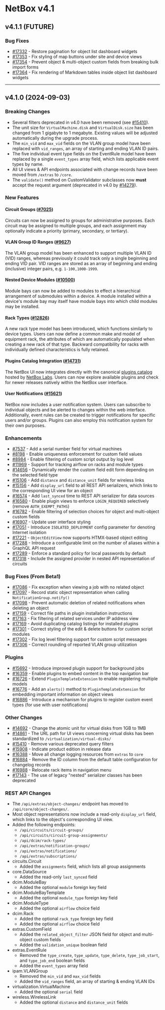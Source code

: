# NetBox v4.1

## v4.1.1 (FUTURE)

### Bug Fixes

* [#17332](https://github.com/netbox-community/netbox/issues/17332) - Restore pagination for object list dashboard widgets
* [#17353](https://github.com/netbox-community/netbox/issues/17353) - Fix styling of map buttons under site and device views
* [#17354](https://github.com/netbox-community/netbox/issues/17354) - Prevent object & multi-object custom fields from breaking bulk import forms
* [#17364](https://github.com/netbox-community/netbox/issues/17364) - Fix rendering of Markdown tables inside object list dashboard widgets

---

## v4.1.0 (2024-09-03)

### Breaking Changes

* Several filters deprecated in v4.0 have been removed (see [#15410](https://github.com/netbox-community/netbox/issues/15410)).
* The unit size for `VirtualMachine.disk` and `VirtualDisk.size` has been changed from 1 gigabyte to 1 megabyte. Existing values will be adjusted automatically during the upgrade process.
* The `min_vid` and `max_vid` fields on the VLAN group model have been replaced with `vid_ranges`, an array of starting and ending VLAN ID pairs.
* The five individual event type fields on the EventRule model have been replaced by a single `event_types` array field, which lists applicable event types by name.
* All UI views & API endpoints associated with change records have been moved from `/extras` to `/core`.
* The `validate()` method on CustomValidator subclasses now **must** accept the request argument (deprecated in v4.0 by [#14279](https://github.com/netbox-community/netbox/issues/14279/)).

### New Features

#### Circuit Groups ([#7025](https://github.com/netbox-community/netbox/issues/7025))

Circuits can now be assigned to groups for administrative purposes. Each circuit may be assigned to multiple groups, and each assignment may optionally indicate a priority (primary, secondary, or tertiary).

#### VLAN Group ID Ranges ([#9627](https://github.com/netbox-community/netbox/issues/9627))

The VLAN group model has been enhanced to support multiple VLAN ID (VID) ranges, whereas previously it could track only a single beginning and ending VID pair. VID ranges are stored as an array of beginning and ending (inclusive) integer pairs, e.g. `1-100,1000-1999`.

#### Nested Device Modules ([#10500](https://github.com/netbox-community/netbox/issues/10500))

Module bays can now be added to modules to effect a hierarchical arrangement of submodules within a device. A module installed within a device's module bay may itself have module bays into which child modules may be installed.

#### Rack Types ([#12826](https://github.com/netbox-community/netbox/issues/12826))

A new rack type model has been introduced, which functions similarly to device types. Users can now define a common make and model of equipment rack, the attributes of which are automatically populated when creating a new rack of that type. Backward compatibility for racks with individually defined characteristics is fully retained.

#### Plugins Catalog Integration ([#14731](https://github.com/netbox-community/netbox/issues/14731))

The NetBox UI now integrates directly with the canonical [plugins catalog](https://netboxlabs.com/netbox-plugins/) hosted by [NetBox Labs](https://netboxlabs.com). Users can now explore available plugins and check for newer releases natively within the NetBox user interface.

#### User Notifications ([#15621](https://github.com/netbox-community/netbox/issues/15621))

NetBox now includes a user notification system. Users can subscribe to individual objects and be alerted to changes within the web interface. Additionally, event rules can be created to trigger notifications for specific users and/or groups. Plugins can also employ this notification system for their own purposes.

### Enhancements

* [#7537](https://github.com/netbox-community/netbox/issues/7537) - Add a serial number field for virtual machines
* [#8198](https://github.com/netbox-community/netbox/issues/8198) - Enable uniqueness enforcement for custom field values
* [#8984](https://github.com/netbox-community/netbox/issues/8984) - Enable filtering of custom script output by log level
* [#11969](https://github.com/netbox-community/netbox/issues/11969) - Support for tracking airflow on racks and module types
* [#14656](https://github.com/netbox-community/netbox/issues/14656) - Dynamically render the custom field edit form depending on the selected field type
* [#15106](https://github.com/netbox-community/netbox/issues/15106) - Add `distance` and `distance_unit` fields for wireless links
* [#15156](https://github.com/netbox-community/netbox/issues/15156) - Add `display_url` field to all REST API serializers, which links to the corresponding UI view for an object
* [#16574](https://github.com/netbox-community/netbox/issues/16574) - Add `last_synced` time to REST API serializer for data sources
* [#16580](https://github.com/netbox-community/netbox/issues/16580) - Enable plugin views to enforce `LOGIN_REQUIRED` selectively (remove `AUTH_EXEMPT_PATHS`)
* [#16782](https://github.com/netbox-community/netbox/issues/16782) - Enable filtering of selection choices for object and multi-object custom fields
* [#16907](https://github.com/netbox-community/netbox/issues/16907) - Update user interface styling
* [#17051](https://github.com/netbox-community/netbox/issues/17051) - Introduce `ISOLATED_DEPLOYMENT` config parameter for denoting Internet isolation
* [#17221](https://github.com/netbox-community/netbox/issues/17221) - `ObjectEditView` now supports HTMX-based object editing
* [#17288](https://github.com/netbox-community/netbox/issues/17288) - Introduce a configurable limit on the number of aliases within a GraphQL API request
* [#17289](https://github.com/netbox-community/netbox/issues/17289) - Enforce a standard policy for local passwords by default
* [#17318](https://github.com/netbox-community/netbox/issues/17318) - Include the assigned provider in nested API representation of circuits

### Bug Fixes (From Beta1)

* [#17086](https://github.com/netbox-community/netbox/issues/17086) - Fix exception when viewing a job with no related object
* [#17097](https://github.com/netbox-community/netbox/issues/17097) - Record static object representation when calling `NotificationGroup.notify()`
* [#17098](https://github.com/netbox-community/netbox/issues/17098) - Prevent automatic deletion of related notifications when deleting an object
* [#17159](https://github.com/netbox-community/netbox/issues/17159) - Correct file paths in plugin installation instructions
* [#17163](https://github.com/netbox-community/netbox/issues/17163) - Fix filtering of related services under IP address view
* [#17169](https://github.com/netbox-community/netbox/issues/17169) - Avoid duplicating catalog listings for installed plugins
* [#17301](https://github.com/netbox-community/netbox/issues/17301) - Correct styling of the edit & delete buttons for custom script modules
* [#17302](https://github.com/netbox-community/netbox/issues/17302) - Fix log level filtering support for custom script messages
* [#17306](https://github.com/netbox-community/netbox/issues/17306) - Correct rounding of reported VLAN group utilization

### Plugins

* [#15692](https://github.com/netbox-community/netbox/issues/15692) - Introduce improved plugin support for background jobs
* [#16359](https://github.com/netbox-community/netbox/issues/16359) - Enable plugins to embed content in the top navigation bar
* [#16726](https://github.com/netbox-community/netbox/issues/16726) - Extend `PluginTemplateExtension` to enable registering multiple models
* [#16776](https://github.com/netbox-community/netbox/issues/16776) - Add an `alerts()` method to `PluginTemplateExtension` for embedding important information on object views
* [#16886](https://github.com/netbox-community/netbox/issues/16886) - Introduce a mechanism for plugins to register custom event types (for use with user notifications)

### Other Changes

* [#14692](https://github.com/netbox-community/netbox/issues/14692) - Change the atomic unit for virtual disks from 1GB to 1MB
* [#14861](https://github.com/netbox-community/netbox/issues/14861) - The URL path for UI views concerning virtual disks has been standardized to `/virtualization/virtual-disks/`
* [#15410](https://github.com/netbox-community/netbox/issues/15410) - Remove various deprecated query filters
* [#15908](https://github.com/netbox-community/netbox/issues/15908) - Indicate product edition in release data
* [#16388](https://github.com/netbox-community/netbox/issues/16388) - Move all change logging resources from `extras` to `core`
* [#16884](https://github.com/netbox-community/netbox/issues/16884) - Remove the ID column from the default table configuration for changelog records
* [#16988](https://github.com/netbox-community/netbox/issues/16988) - Relocate rack items in navigation menu
* [#17143](https://github.com/netbox-community/netbox/issues/17143) - The use of legacy "nested" serializer classes has been deprecated

### REST API Changes

* The `/api/extras/object-changes/` endpoint has moved to `/api/core/object-changes/`.
* Most object representations now include a read-only `display_url` field, which links to the object's corresponding UI view.
* Added the following endpoints:
    * `/api/circuits/circuit-groups/`
    * `/api/circuits/circuit-group-assignments/`
    * `/api/dcim/rack-types/`
    * `/api/extras/notification-groups/`
    * `/api/extras/notifications/`
    * `/api/extras/subscriptions/`
* circuits.Circuit
    * Added the `assignments` field, which lists all group assignments
* core.DataSource
    * Added the read-only `last_synced` field
* dcim.ModuleBay
    * Added the optional `module` foreign key field
* dcim.ModuleBayTemplate
    * Added the optional `module_type` foreign key field
* dcim.ModuleType
    * Added the optional `airflow` choice field
* dcim.Rack
    * Added the optional `rack_type` foreign key field
    * Added the optional `airflow` choice field
* extras.CustomField
    * Added the `related_object_filter` JSON field for object and multi-object custom fields
    * Added the `validation_unique` boolean field
* extras.EventRule
    * Removed the `type_create`, `type_update`, `type_delete`, `type_job_start`, and `type_job_end` boolean fields
    * Added the `event_types` array field
* ipam.VLANGroup
    * Removed the `min_vid` and `max_vid` fields
    * Added the `vid_ranges` field, an array of starting & ending VLAN IDs
* virtualization.VirtualMachine
    * Added the optional `serial` field
* wireless.WirelessLink
    * Added the optional `distance` and `distance_unit` fields
